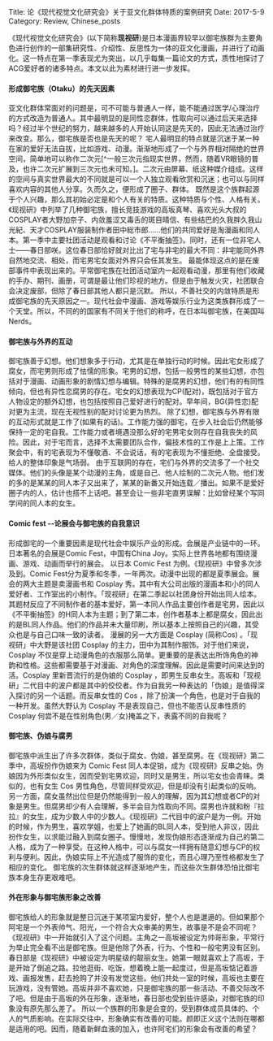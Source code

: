 Title: 论《现代视觉文化研究会》关于亚文化群体特质的案例研究
Date: 2017-5-9
Category: Review, Chinese_posts



《现代视觉文化研究会》(以下简称**现视研**)是日本漫画界较早以御宅族群为主要角色进行创作的一部集研究性、介绍性、反思性为一体的亚文化漫画，并进行了动画化。这一特点在第一季表现尤为突出，以几乎每集一篇论文的方式，质性地探讨了ACG爱好者的诸多特点。本文以此为素材进行进一步发挥。

#### 形成御宅族（Otaku）的先天因素
亚文化群体常面对的问题是，可不可能与普通人一样，能不能通过医学/心理治疗的方式改造为普通人。其中最明显的是同性恋群体，性取向可以通过后天来选择吗？经过半个世纪的努力，越来越多的人开始认同这是先天的，因此无法通过治疗来改变。那么，御宅族是否也是先天的呢？
宅人最明显的特点就是沉迷于某一种在家的爱好无法自拔，比如游戏、动漫。渐渐地形成了一个与外界相对隔绝的世界空间，简单地可以称作二次元[^一般三次元指现实世界，然而，随着VR眼镜的普及，也许二次元扩展到三次元也未可知。]。二次元由屏幕、纸这种媒介组成。这样的空间与真实世界最大的不同就是可以一个人独立观看欣赏和沉迷；也可以与同样喜欢内容的其他人分享。久而久之，便形成了圈子、群体。
既然是这个族群起源于个人兴趣，那么其初始必定是和个人有关的特质。这种特质与个性、人格有关。《现视研》中列举了几种御宅族，擅长竞技游戏的高坂真琴、喜欢光头大叔的COSPLAY者大野加奈子、内敛羞涩又毒舌的斑目晴信、有些结巴的久我胖久我山光紀、天才COSPLAY服装制作者田中総市郎……他们的共同爱好是淘漫画和同人本。第一季中主要社团活动是观看和讨论《不平衡抽签》。同时，还有一位非宅人士——春日部咲。这位春日部恰好就对比出了宅与非宅的最大不同：非宅能同外界自然地交流、相处，而宅男宅女面对外界只会任其发生。
最能体现这点的是在废部事件中表现出来的。平常御宅族在社团活动室内一起观看动漫，那里有他们收藏的手办、期刊、画册，可谓是最让他们珍视的地方。但是由于触发火灾，社团联合会决定废部，但除了春日部其他人都只是沉默。
所以，不善社交的内敛特质是形成御宅族的先天原因之一。现代社会中漫画、游戏等娱乐行业为这类族群形成了一个天堂。所以，不同的的国家有不同关于他们的称呼，在日本叫御宅族，在美国叫Nerds。

#### 御宅族与外界的互动
御宅族善于幻想。他们想象多于行动，尤其是在单独行动的时候。因此宅女形成了腐女，而宅男则形成了怯懦的形象。宅男的幻想，包括一般男性的某些幻想，亦包括对于漫画、动画形象的剧情幻想与编辑。特殊的是腐男的幻想，他们有的有同性倾向，但也有异性恋腐男的存在。宅女的幻想表现为CP(配对)，既包括对于官方人物设定的额外幻想，也包括按照自己爱好进行的配对。早年间，BG(异性恋)配对更为主流，现在无视性别的配对讨论更为热烈。
除了幻想，御宅族与外界有限的互动形式就是工作了(如果有的话)。工作能力强的御宅，在步入社会后仍然能够保持一定的宅自我。工作能力或者境遇没那么好的宅男宅女则存在自我丧失的风险。因此，对于宅而言，选择不太需要团队合作，偏技术性的工作是上上策。工作聚会中，有的宅表现为不懂敬酒、不会说话，有的宅表现为不懂拒绝、全盘接受。给人的整体印象是气场弱。
由于互联网的存在，宅们与外界的交流多了一个社交媒体。他们的头像是某个动漫的主角，或是自己、他人绘制的二次元人物。他们发的多的是某某的同人本子又出来了，某某的新番又开始连载／播出。如果不是爱好圈子内的人，估计也搭不上话吧。甚至会让一些非宅直男误解：比如曾经某个写同学间的同人本的女生。

#### Comic fest --论展会与御宅族的自我意识
形成御宅的一个重要因素是现代社会中娱乐产业的形成。会展是产业链中的一环。日本著名的会展是Comic Fest，中国有China Joy。实际上世界各地都有围绕漫画、游戏、动画而举行的展会。
以日本 Comic Fest 为例。《现视研》中曾多次涉及到。Comic Fest分为夏季和冬季，一年两次。动漫中出现的都是夏季展会。展会的两大主题是卖漫画书和 Cosplay 秀。其中有大公司出版的漫画本和小的同人爱好者、工作室出的小制作。「现视研」在第二季起以社团身份开始出同人绘本。其题材反应了不同制作者的基本爱好，第一本同人作品主要创作者是宅男，因此以《不平衡抽签》的H同人本为主题；到了第二本，创作者基本上都是腐女，因此出的是BL同人作品。他们的作品并未大量印刷，所以基本上按照自己的兴趣，其受众也是与自己口味一致的读者。
漫展的另一大方面是 Cosplay (简称Cos) 。「现视研」中大野是该社团 Cosplay 的主力，田中为其制作服饰。对于他们来说，Cosplay 不仅是穿上动漫角色的衣服那么简单。更重要的是表达出所饰角色的神韵和性格。这些都需要基于对漫画、对角色的深度理解。因此是需要时间来达到的活。Cosplay 里新晋流行的是伪娘的 Cosplay ，即男生反串女生。高坂和「现视研」二代目中的波户都是其中的佼佼者。作为自我另一种表达的「伪娘」是值得深入探讨的另一个话题。而反串女性的 Cos ，除了扮演一个角色，也是对于自我的一种开发。虽然大野认为 Cosplay 不是表现自己，但也不能否认反串性质的 Cosplay 何尝不是在性别角色(男／女)掩盖之下，表露不同的自我呢？

#### 御宅族、伪娘与腐男
御宅族中派生出了许多次群体，类似于腐女、伪娘，甚至腐男。在《现视研》第二季中，高坂扮作伪娘来为 Comic Fest 同人本促销，成为《现视研》反串之始。伪娘因为外形类似女生，因而受到宅男欢迎，同时又是男生，所以宅女也会青睐。类似的，也有女生 Cos 男性角色，尽管同样受欢迎，但是却没有引起类似的反响。
另一方面，腐女虽然出位但是仍然能得到一般人的理解，因为其幻想或者CP的对象是男生。但腐男却少有人会理解，多半会目为性取向不同。腐男也许就和粉『拉拉』的女生，成为少数人中的少数人。《现视研》二代目中的波户是为一例。开始的时候，作为男生，喜欢学姐，也爱上了她画的BL同人本，受到他人非议，因此扮作女生，以求能过融入到腐女圈子。慢慢地，发现伪娘形态逐渐成为自己的第二人格，成为了一种享受。在这种人格中，可以与腐女一样拥有随意幻想与CP的权利与便利。因此，伪娘实际上不光造成了服饰的变化，而且心理乃至性格都发生了相应的变化。
御宅族的次生群体就这样逐渐地产生，而这些次生群体恐怕比御宅族本身生存更艰难吧。

#### 外在形象与御宅族形象之改善
御宅族给人的形象就是整日沉迷于某项室内爱好，整个人也是邋遢的。但如果那个阿宅是一个外表帅气、阳光，一个符合大众审美的男生，故事是不是会不同呢？
《现视研》中一开始就引入了这个问题。主角之一高坂被设定为帅哥形象，平常行为举止完全看不出是御宅族。但是他除了外表，行为、个性和一般宅男没有区别。春日部是《现视研》中被设定为明星级的靓丽女生。她第一眼就喜欢上了高坂，于是开始了倒追之路。拉他逛街、吃饭，想着晚上能一起度过，但是高坂惦记着游戏、画报发售，赶去抢购了并没有发觉这些。他们共处一室的时候，高坂也主要在玩游戏，没有管她。高坂并非不喜欢她，只是御宅族的那一些活动、不善交际改不了吧。但是由于高坂的外在形象，逐渐地，春日部也受到些许感染，对御宅族的印象没有原先那么差了。
所以一个族群的形象是会变的，受到群体成员具体的、个人的气质影响。在实际交往中，形象确实有改善的可能。颜即正义这个法则在哪都是适用的吧。因而，随着新鲜血液的加入，也许阿宅们的形象会有改善的希望？
